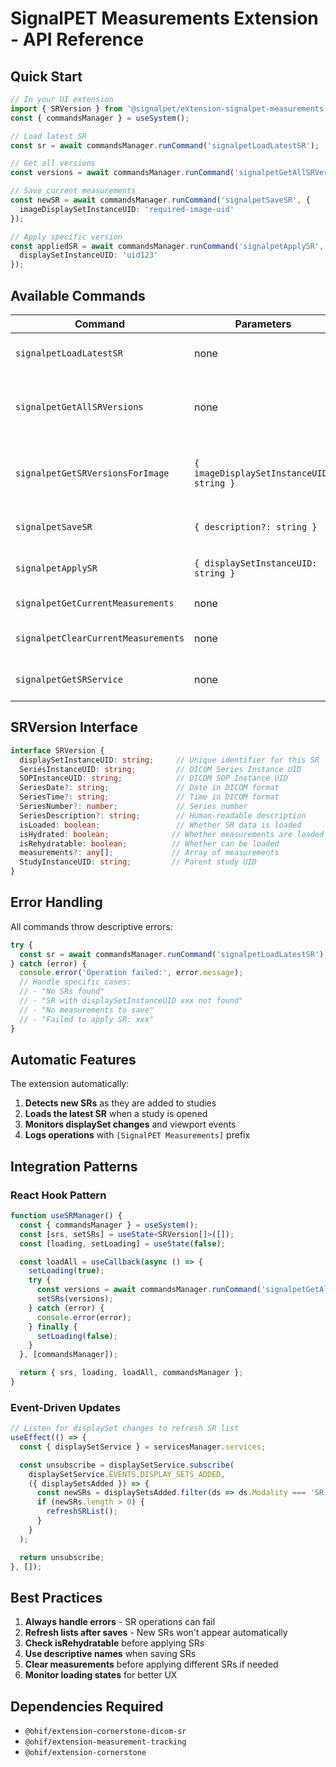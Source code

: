 # SignalPET Measurements Extension - API Reference

## Quick Start

```typescript
// In your UI extension
import { SRVersion } from '@signalpet/extension-signalpet-measurements';
const { commandsManager } = useSystem();

// Load latest SR
const sr = await commandsManager.runCommand('signalpetLoadLatestSR');

// Get all versions
const versions = await commandsManager.runCommand('signalpetGetAllSRVersions');

// Save current measurements
const newSR = await commandsManager.runCommand('signalpetSaveSR', {
  imageDisplaySetInstanceUID: 'required-image-uid'
});

// Apply specific version
const appliedSR = await commandsManager.runCommand('signalpetApplySR', {
  displaySetInstanceUID: 'uid123'
});
```

## Available Commands

| Command | Parameters | Returns | Description |
|---------|------------|---------|-------------|
| `signalpetLoadLatestSR` | none | `Promise<SRVersion \| null>` | Loads the most recent SR |
| `signalpetGetAllSRVersions` | none | `Promise<SRVersion[]>` | Gets all SR versions (lightweight, metadata only) |
| `signalpetGetSRVersionsForImage` | `{ imageDisplaySetInstanceUID: string }` | `Promise<SRVersion[]>` | Gets SR versions for specific image (for dropdowns) |
| `signalpetSaveSR` | `{ description?: string }` | `Promise<SRVersion>` | Saves current measurements as new SR |
| `signalpetApplySR` | `{ displaySetInstanceUID: string }` | `Promise<SRVersion>` | Applies specific SR version |
| `signalpetGetCurrentMeasurements` | none | `any[]` | Gets current measurements |
| `signalpetClearCurrentMeasurements` | none | `void` | Clears all current measurements |
| `signalpetGetSRService` | none | `SRManagementService` | Gets service instance for direct access |

## SRVersion Interface

```typescript
interface SRVersion {
  displaySetInstanceUID: string;     // Unique identifier for this SR
  SeriesInstanceUID: string;         // DICOM Series Instance UID
  SOPInstanceUID: string;            // DICOM SOP Instance UID
  SeriesDate?: string;               // Date in DICOM format
  SeriesTime?: string;               // Time in DICOM format
  SeriesNumber?: number;             // Series number
  SeriesDescription?: string;        // Human-readable description
  isLoaded: boolean;                 // Whether SR data is loaded
  isHydrated: boolean;              // Whether measurements are loaded
  isRehydratable: boolean;          // Whether can be loaded
  measurements?: any[];             // Array of measurements
  StudyInstanceUID: string;         // Parent study UID
}
```

## Error Handling

All commands throw descriptive errors:

```typescript
try {
  const sr = await commandsManager.runCommand('signalpetLoadLatestSR');
} catch (error) {
  console.error('Operation failed:', error.message);
  // Handle specific cases:
  // - "No SRs found"
  // - "SR with displaySetInstanceUID xxx not found"
  // - "No measurements to save"
  // - "Failed to apply SR: xxx"
}
```

## Automatic Features

The extension automatically:
1. **Detects new SRs** as they are added to studies
2. **Loads the latest SR** when a study is opened
3. **Monitors displaySet changes** and viewport events
4. **Logs operations** with `[SignalPET Measurements]` prefix

## Integration Patterns

### React Hook Pattern
```typescript
function useSRManager() {
  const { commandsManager } = useSystem();
  const [srs, setSRs] = useState<SRVersion[]>([]);
  const [loading, setLoading] = useState(false);

  const loadAll = useCallback(async () => {
    setLoading(true);
    try {
      const versions = await commandsManager.runCommand('signalpetGetAllSRVersions');
      setSRs(versions);
    } catch (error) {
      console.error(error);
    } finally {
      setLoading(false);
    }
  }, [commandsManager]);

  return { srs, loading, loadAll, commandsManager };
}
```

### Event-Driven Updates
```typescript
// Listen for displaySet changes to refresh SR list
useEffect(() => {
  const { displaySetService } = servicesManager.services;

  const unsubscribe = displaySetService.subscribe(
    displaySetService.EVENTS.DISPLAY_SETS_ADDED,
    ({ displaySetsAdded }) => {
      const newSRs = displaySetsAdded.filter(ds => ds.Modality === 'SR');
      if (newSRs.length > 0) {
        refreshSRList();
      }
    }
  );

  return unsubscribe;
}, []);
```

## Best Practices

1. **Always handle errors** - SR operations can fail
2. **Refresh lists after saves** - New SRs won't appear automatically
3. **Check isRehydratable** before applying SRs
4. **Use descriptive names** when saving SRs
5. **Clear measurements** before applying different SRs if needed
6. **Monitor loading states** for better UX

## Dependencies Required

- `@ohif/extension-cornerstone-dicom-sr`
- `@ohif/extension-measurement-tracking`
- `@ohif/extension-cornerstone`
